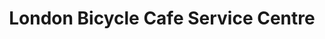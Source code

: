 ---
title: "London Bicycle Cafe Service Centre"
url: /london/london-bicycle-cafe-service-centre/
shop: Fahrrad
---